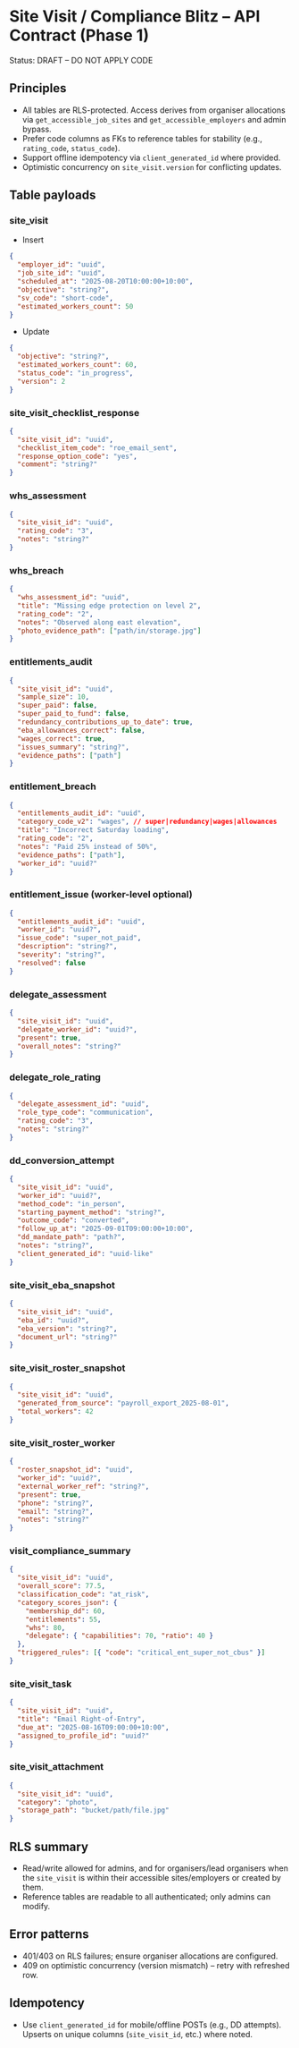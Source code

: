 # Site Visit / Compliance Blitz – API Contract (Phase 1)

Status: DRAFT – DO NOT APPLY CODE

## Principles
- All tables are RLS-protected. Access derives from organiser allocations via `get_accessible_job_sites` and `get_accessible_employers` and admin bypass.
- Prefer code columns as FKs to reference tables for stability (e.g., `rating_code`, `status_code`).
- Support offline idempotency via `client_generated_id` where provided.
- Optimistic concurrency on `site_visit.version` for conflicting updates.

## Table payloads

### site_visit
- Insert
```json
{
  "employer_id": "uuid",
  "job_site_id": "uuid",
  "scheduled_at": "2025-08-20T10:00:00+10:00",
  "objective": "string?",
  "sv_code": "short-code",
  "estimated_workers_count": 50
}
```
- Update
```json
{
  "objective": "string?",
  "estimated_workers_count": 60,
  "status_code": "in_progress",
  "version": 2
}
```

### site_visit_checklist_response
```json
{
  "site_visit_id": "uuid",
  "checklist_item_code": "roe_email_sent",
  "response_option_code": "yes",
  "comment": "string?"
}
```

### whs_assessment
```json
{
  "site_visit_id": "uuid",
  "rating_code": "3",
  "notes": "string?"
}
```

### whs_breach
```json
{
  "whs_assessment_id": "uuid",
  "title": "Missing edge protection on level 2",
  "rating_code": "2",
  "notes": "Observed along east elevation",
  "photo_evidence_path": ["path/in/storage.jpg"]
}
```

### entitlements_audit
```json
{
  "site_visit_id": "uuid",
  "sample_size": 10,
  "super_paid": false,
  "super_paid_to_fund": false,
  "redundancy_contributions_up_to_date": true,
  "eba_allowances_correct": false,
  "wages_correct": true,
  "issues_summary": "string?",
  "evidence_paths": ["path"]
}
```

### entitlement_breach
```json
{
  "entitlements_audit_id": "uuid",
  "category_code_v2": "wages", // super|redundancy|wages|allowances
  "title": "Incorrect Saturday loading",
  "rating_code": "2",
  "notes": "Paid 25% instead of 50%",
  "evidence_paths": ["path"],
  "worker_id": "uuid?"
}
```

### entitlement_issue (worker-level optional)
```json
{
  "entitlements_audit_id": "uuid",
  "worker_id": "uuid?",
  "issue_code": "super_not_paid",
  "description": "string?",
  "severity": "string?",
  "resolved": false
}
```

### delegate_assessment
```json
{
  "site_visit_id": "uuid",
  "delegate_worker_id": "uuid?",
  "present": true,
  "overall_notes": "string?"
}
```

### delegate_role_rating
```json
{
  "delegate_assessment_id": "uuid",
  "role_type_code": "communication",
  "rating_code": "3",
  "notes": "string?"
}
```

### dd_conversion_attempt
```json
{
  "site_visit_id": "uuid",
  "worker_id": "uuid?",
  "method_code": "in_person",
  "starting_payment_method": "string?",
  "outcome_code": "converted",
  "follow_up_at": "2025-09-01T09:00:00+10:00",
  "dd_mandate_path": "path?",
  "notes": "string?",
  "client_generated_id": "uuid-like"
}
```

### site_visit_eba_snapshot
```json
{
  "site_visit_id": "uuid",
  "eba_id": "uuid?",
  "eba_version": "string?",
  "document_url": "string?"
}
```

### site_visit_roster_snapshot
```json
{
  "site_visit_id": "uuid",
  "generated_from_source": "payroll_export_2025-08-01",
  "total_workers": 42
}
```

### site_visit_roster_worker
```json
{
  "roster_snapshot_id": "uuid",
  "worker_id": "uuid?",
  "external_worker_ref": "string?",
  "present": true,
  "phone": "string?",
  "email": "string?",
  "notes": "string?"
}
```

### visit_compliance_summary
```json
{
  "site_visit_id": "uuid",
  "overall_score": 77.5,
  "classification_code": "at_risk",
  "category_scores_json": {
    "membership_dd": 60,
    "entitlements": 55,
    "whs": 80,
    "delegate": { "capabilities": 70, "ratio": 40 }
  },
  "triggered_rules": [{ "code": "critical_ent_super_not_cbus" }]
}
```

### site_visit_task
```json
{
  "site_visit_id": "uuid",
  "title": "Email Right-of-Entry",
  "due_at": "2025-08-16T09:00:00+10:00",
  "assigned_to_profile_id": "uuid?"
}
```

### site_visit_attachment
```json
{
  "site_visit_id": "uuid",
  "category": "photo",
  "storage_path": "bucket/path/file.jpg"
}
```

## RLS summary
- Read/write allowed for admins, and for organisers/lead organisers when the `site_visit` is within their accessible sites/employers or created by them.
- Reference tables are readable to all authenticated; only admins can modify.

## Error patterns
- 401/403 on RLS failures; ensure organiser allocations are configured.
- 409 on optimistic concurrency (version mismatch) – retry with refreshed row.

## Idempotency
- Use `client_generated_id` for mobile/offline POSTs (e.g., DD attempts). Upserts on unique columns (`site_visit_id`, etc.) where noted.
